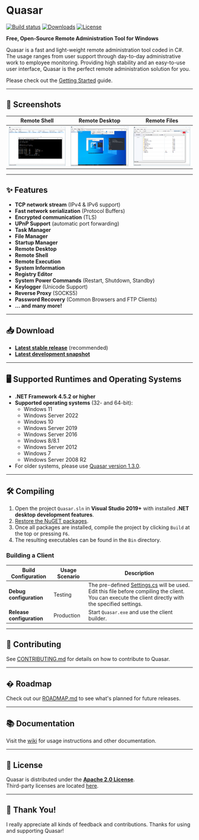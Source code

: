 # Quasar

[![Build status](https://ci.appveyor.com/api/projects/status/5857hfy6r1ltb5f2?svg=true)](https://ci.appveyor.com/project/MaxXor/quasar)
[![Downloads](https://img.shields.io/github/downloads/Quasar-Continuation/Quasar-Modded/total.svg)](https://github.com/Quasar-Continuation/Quasar-Modded/releases)
[![License](https://img.shields.io/github/license/Quasar-Continuation/Quasar-Modded.svg)](LICENSE)

**Free, Open-Source Remote Administration Tool for Windows**

Quasar is a fast and light-weight remote administration tool coded in C#. The usage ranges from user support through day-to-day administrative work to employee monitoring. Providing high stability and an easy-to-use user interface, Quasar is the perfect remote administration solution for you.

Please check out the [Getting Started](https://github.com/Quasar-Continuation/Quasar-Modded/wiki/Getting-Started) guide.

---

## 📸 Screenshots

| **Remote Shell** | **Remote Desktop** | **Remote Files** |
|------------------|--------------------|------------------|
| ![remote-shell](Images/remote-shell.png) | ![remote-desktop](Images/remote-desktop.png) | ![remote-files](Images/remote-files.png) |

---

## ✨ Features

- **TCP network stream** (IPv4 & IPv6 support)
- **Fast network serialization** (Protocol Buffers)
- **Encrypted communication** (TLS)
- **UPnP Support** (automatic port forwarding)
- **Task Manager**
- **File Manager**
- **Startup Manager**
- **Remote Desktop**
- **Remote Shell**
- **Remote Execution**
- **System Information**
- **Registry Editor**
- **System Power Commands** (Restart, Shutdown, Standby)
- **Keylogger** (Unicode Support)
- **Reverse Proxy** (SOCKS5)
- **Password Recovery** (Common Browsers and FTP Clients)
- **... and many more!**

---

## 📥 Download

- **[Latest stable release](https://github.com/Quasar-Continuation/Quasar-Modded/releases)** (recommended)
- **[Latest development snapshot](https://ci.appveyor.com/project/MaxXor/quasar)**

---

## 🖥️ Supported Runtimes and Operating Systems

- **.NET Framework 4.5.2 or higher**
- **Supported operating systems** (32- and 64-bit):
  - Windows 11
  - Windows Server 2022
  - Windows 10
  - Windows Server 2019
  - Windows Server 2016
  - Windows 8/8.1
  - Windows Server 2012
  - Windows 7
  - Windows Server 2008 R2
- For older systems, please use [Quasar version 1.3.0](https://github.com/Quasar-Continuation/Quasar-Modded/releases/tag/v1.3.0.0).

---

## 🛠️ Compiling

1. Open the project `Quasar.sln` in **Visual Studio 2019+** with installed **.NET desktop development features**.
2. [Restore the NuGET packages](https://docs.microsoft.com/en-us/nuget/consume-packages/package-restore).
3. Once all packages are installed, compile the project by clicking `Build` at the top or pressing `F6`.
4. The resulting executables can be found in the `Bin` directory.

### Building a Client

| **Build Configuration** | **Usage Scenario** | **Description** |
|--------------------------|--------------------|-----------------|
| **Debug configuration**  | Testing            | The pre-defined [Settings.cs](/Quasar.Client/Config/Settings.cs) will be used. Edit this file before compiling the client. You can execute the client directly with the specified settings. |
| **Release configuration**| Production         | Start `Quasar.exe` and use the client builder. |

---

## 🤝 Contributing

See [CONTRIBUTING.md](CONTRIBUTING.md) for details on how to contribute to Quasar.

---

## �️ Roadmap

Check out our [ROADMAP.md](ROADMAP.md) to see what's planned for future releases.

---

## 📚 Documentation

Visit the [wiki](https://github.com/Quasar-Continuation/Quasar-Modded/wiki) for usage instructions and other documentation.

---

## 📜 License

Quasar is distributed under the **[Apache 2.0 License](LICENSE)**.  
Third-party licenses are located [here](Licenses).

---

## 🙏 Thank You!

I really appreciate all kinds of feedback and contributions. Thanks for using and supporting Quasar!
